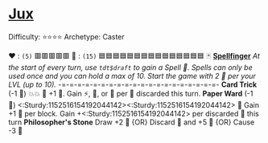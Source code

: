 # [Jux](<https://www.youtube.com/watch?v=Zf2qOWmKiz0>)
Difficulty: ⭐⭐⭐⭐
Archetype: Caster

❤️ : `(5)`   🟥🟥🟥🟥🟥
🔷 : `(15)` 🟦🟦🟦🟦🟦🟦🟦🟦🟦🟦🟦🟦🟦🟦🟦
🃏 [**Spellfinger**](https://media.discordapp.net/attachments/1056365502101979146/1178163475554521228/Jux.png?ex=65d16e3d&is=65bef93d&hm=c111d74d8d42124752c998bb8a29e7d0b7c59fc84809f666782d269d18862865&=&format=webp&quality=lossless&width=676&height=676) 
*At the start of every turn, use `tdt$draft` to gain a Spell 📜. Spells can only be used once and you can hold a max of 10. Start the game with 2 📜 per your LVL (up to 10).* 
-=-=-=-=-=-=-=-=-=-=-=-=-=-=-=-=-=-=-=-=-
**Card Trick** (-1 🔷) 💥💥 🔀 +1 📜. Gain ⚡, 🚫, or 🎯 per 📜 discarded this turn.
**Paper Ward** (-1 🔷) <:Sturdy:1152516154192044142><:Sturdy:1152516154192044142> 🔀 Gain +1 🔷 per block. Gain +<:Sturdy:1152516154192044142> per discarded 📜 this turn
**Philosopher's Stone** Draw +2 📜 {OR} Discard 📜 and +5 🔷 {OR} Cause -3 🔷
